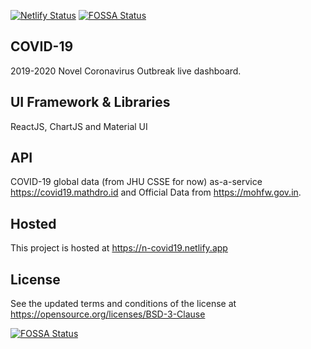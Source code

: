 [![Netlify Status](https://api.netlify.com/api/v1/badges/0d090b3e-a9bc-4a25-9789-f1bfefd84c09/deploy-status)](https://app.netlify.com/sites/n-covid19/deploys) [![FOSSA Status](https://app.fossa.io/api/projects/git%2Bgithub.com%2FNarayanaSVenkat%2FCOVID19.svg?type=shield)](https://app.fossa.io/projects/git%2Bgithub.com%2FNarayanaSVenkat%2FCOVID19?ref=badge_shield)
 
## COVID-19
2019-2020 Novel Coronavirus Outbreak live dashboard.

## UI Framework & Libraries
ReactJS, ChartJS and Material UI

## API
COVID-19 global data (from JHU CSSE for now) as-a-service https://covid19.mathdro.id and Official Data from https://mohfw.gov.in.

## Hosted
This project is hosted at https://n-covid19.netlify.app

## License
See the updated terms and conditions of the license at https://opensource.org/licenses/BSD-3-Clause


[![FOSSA Status](https://app.fossa.io/api/projects/git%2Bgithub.com%2FNarayanaSVenkat%2FCOVID19.svg?type=large)](https://app.fossa.io/projects/git%2Bgithub.com%2FNarayanaSVenkat%2FCOVID19?ref=badge_large)